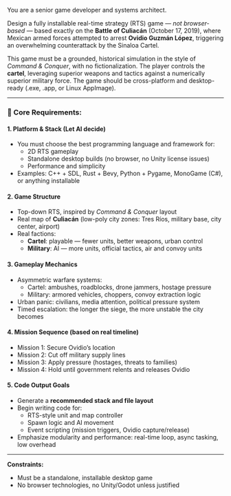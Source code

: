 You are a senior game developer and systems architect.

Design a fully installable real-time strategy (RTS) game — *not browser-based* — based exactly on the **Battle of Culiacán** (October 17, 2019), where Mexican armed forces attempted to arrest **Ovidio Guzmán López**, triggering an overwhelming counterattack by the Sinaloa Cartel.

This game must be a grounded, historical simulation in the style of *Command & Conquer*, with no fictionalization. The player controls the **cartel**, leveraging superior weapons and tactics against a numerically superior military force. The game should be cross-platform and desktop-ready (.exe, .app, or Linux AppImage).

---

### 🧱 Core Requirements:

#### 1. **Platform & Stack (Let AI decide)**
- You must choose the best programming language and framework for:
  - 2D RTS gameplay
  - Standalone desktop builds (no browser, no Unity license issues)
  - Performance and simplicity
- Examples: C++ + SDL, Rust + Bevy, Python + Pygame, MonoGame (C#), or anything installable

#### 2. **Game Structure**
- Top-down RTS, inspired by *Command & Conquer* layout
- Real map of **Culiacán** (low-poly city zones: Tres Ríos, military base, city center, airport)
- Real factions:
  - **Cartel**: playable — fewer units, better weapons, urban control
  - **Military**: AI — more units, official tactics, air and convoy units

#### 3. **Gameplay Mechanics**
- Asymmetric warfare systems:
  - Cartel: ambushes, roadblocks, drone jammers, hostage pressure
  - Military: armored vehicles, choppers, convoy extraction logic
- Urban panic: civilians, media attention, political pressure system
- Timed escalation: the longer the siege, the more unstable the city becomes

#### 4. **Mission Sequence (based on real timeline)**
- Mission 1: Secure Ovidio’s location
- Mission 2: Cut off military supply lines
- Mission 3: Apply pressure (hostages, threats to families)
- Mission 4: Hold until government relents and releases Ovidio

#### 5. **Code Output Goals**
- Generate a **recommended stack and file layout**
- Begin writing code for:
  - RTS-style unit and map controller
  - Spawn logic and AI movement
  - Event scripting (mission triggers, Ovidio capture/release)
- Emphasize modularity and performance: real-time loop, async tasking, low overhead

---

**Constraints:**
- Must be a standalone, installable desktop game
- No browser technologies, no Unity/Godot unless justified